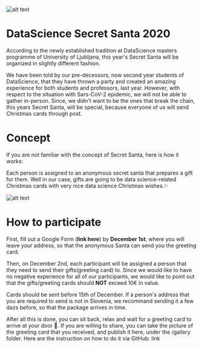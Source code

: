 ![alt text](https://cdn.discordapp.com/attachments/776118402094858311/779774099705561098/ds3.png)

# DataScience Secret Santa 2020
According to the newly established tradition at DataScience masters programme of University of Ljubljana, this year's Secret Santa will be organized in slightly different fashion.

We have been told by our pre-decessors, now second year students of DataScience, that they have thrown a party and created an amazing experience for both students and professors, last year. However, with respect to the situation with Sars-CoV-2 epidemic, we will not be able to gather in-person. Since, we didn't want to be the ones that break the chain, this years Secret Santa, will be special, because everyone of us will send Christmas cards through post.

# Concept
If you are not familiar with the concept of Secret Santa, here is how it works:

Each person is assigned to an anonymous secret santa that prepares a gift for them. Well in our case, gifts are going to be data science-related Christmas cards with very nice data science Christmas wishes.✨

![alt text](https://cdn.discordapp.com/attachments/766625021858676747/779982605403684864/rsz_1ds3-ribbon.png)

# How to participate

First, fill out a Google Form (**link here**) by **December 1st**, where you will leave your address, so that the anonymous Santa can send you the greeting card.

Then, on December 2nd, each participant will be assigned a person that they need to send their gifts(greeting card) to. Since we would like to have no negative experience for all of our participants, we would like to point out that the gifts/greeting cards should **NOT** exceed 10€ in value.

Cards should be sent before 15th of December. If a person's address that you are required to send is not in Slovenia, we recommand sending it a few dazs before, so that the package arrives in time.

After all this is done, you can sit back, relax and wait for a greeting card to arrive at your door 🥳. If you are willing to share, you can take the picture of the greeting card that you received, and publish it here, under the /gallery folder. Here are the instruction on how to do it via GitHub: link
